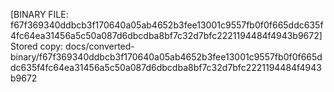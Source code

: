 [BINARY FILE: f67f369340ddbcb3f170640a05ab4652b3fee13001c9557fb0f0f665ddc635f4fc64ea31456a5c50a087d6dbcdba8bf7c32d7bfc2221194484f4943b9672]
Stored copy: docs/converted-binary/f67f369340ddbcb3f170640a05ab4652b3fee13001c9557fb0f0f665ddc635f4fc64ea31456a5c50a087d6dbcdba8bf7c32d7bfc2221194484f4943b9672
